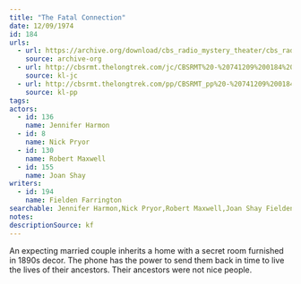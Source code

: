 ```yaml
---
title: "The Fatal Connection"
date: 12/09/1974
id: 184
urls: 
  - url: https://archive.org/download/cbs_radio_mystery_theater/cbs_radio_mystery_theater-0151-0200.zip/cbs_radio_mystery_theater-0151-0200%2Fcbsrmt_0184_the_fatal_connection.mp3
    source: archive-org
  - url: http://cbsrmt.thelongtrek.com/jc/CBSRMT%20-%20741209%200184%20Fatal%20Connection%20vbr%20kb_jc.mp3
    source: kl-jc
  - url: http://cbsrmt.thelongtrek.com/pp/CBSRMT_pp%20-%20741209%200184%20The%20Fatal%20Connection.mp3
    source: kl-pp
tags: 
actors:  
  - id: 136
    name: Jennifer Harmon  
  - id: 8
    name: Nick Pryor  
  - id: 130
    name: Robert Maxwell  
  - id: 155
    name: Joan Shay
writers:  
  - id: 194
    name: Fielden Farrington
searchable: Jennifer Harmon,Nick Pryor,Robert Maxwell,Joan Shay Fielden Farrington
notes: 
descriptionSource: kf
---
```

An expecting married couple inherits a home with a secret room furnished in 1890s decor. The phone has the power to send them back in time to live the lives of their ancestors. Their ancestors were not nice people.